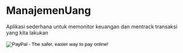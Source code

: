 # ManajemenUang

Aplikasi sederhana untuk memonitor keuangan dan mentrack transaksi yang kita lakukan

<form action="https://www.paypal.com/cgi-bin/webscr" method="post" target="_top">
<input type="hidden" name="cmd" value="_s-xclick">
<input type="hidden" name="hosted_button_id" value="PU2LVSVD8GM3L">
<input type="image" src="https://www.paypalobjects.com/en_US/i/btn/btn_donate_LG.gif" border="0" name="submit" alt="PayPal - The safer, easier way to pay online!">
<img alt="" border="0" src="https://www.paypalobjects.com/id_ID/i/scr/pixel.gif" width="1" height="1">
</form>

